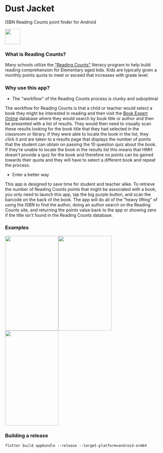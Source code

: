 # Dust Jacket
ISBN Reading Counts point finder for Android

<img src="https://i.imgur.com/WIVp68D.png" width="50" height="50">

### What is Reading Counts?
Many schools utilize the ["Reading Counts"](https://www.hmhco.com/programs/reading-counts) literacy program to help build reading comprehension for Elementary aged kids. Kids are typically given a monthly points quota to meet or exceed that increases with grade level.

### Why use this app?

* The "workflow" of the Reading Counts process is clunky and suboptimal

The workflow for Reading Counts is that a child or teacher would select a book they might be interested in reading and then visit the [Book Expert Online](http://readingcountsbookexpert.tgds.hmhco.com/bookexpert/default.asp?UID=2036DF22E95E4D5FA7D73A75C19FB33F&subt=0&Test=NA) database where they would search by book title or author and then be presented with a list of results. They would then need to visually scan these results looking for the book title that they had selected in the classroom or library. If they were able to locate the book in the list, they click it and are taken to a results page that displays the number of points that the student can obtain on passing the 10 question quiz about the book. If they're unable to locate the book in the results list this means that HMH doesn't provide a quiz for the book and therefore no points can be gained towards their quota and they will have to select a different book and repeat the process.

* Enter a better way

This app is designed to save time for student and teacher alike. To retrieve the number of Reading Counts points that might be associated with a book, you only need to launch this app, tap the big purple button, and scan the barcode on the back of the book. The app will do all of the "heavy lifting" of using the ISBN to find the author, doing an author search on the Reading Counts site, and returning the points value back to the app or showing zero if the title isn't found in the Reading Counts database.

### Examples

<img src="https://i.imgur.com/i5UNFg7.png" width="175" height="311"><img src="https://i.imgur.com/JZKnQ80.png" width="175" height="311"><img src="https://i.imgur.com/VX7uCJ5.png" width="175" height="311">

### Building a release

`flutter build appbundle --release --target-platform=android-arm64`